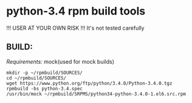 python-3.4 rpm build tools
==========================

!!! USER AT YOUR OWN RISK !!!
It's not tested carefully

BUILD:
------

*Requirements:* mock(used for mock builds)

````
mkdir -p ~/rpmbuild/SOURCES/
cd ~/rpmbuild/SOURCES/
wget https://www.python.org/ftp/python/3.4.0/Python-3.4.0.tgz
rpmbuild -bs python-3.4.spec
/usr/bin/mock ~/rpmbuild/SRPMS/python34-python-3.4.0-1.el6.src.rpm

